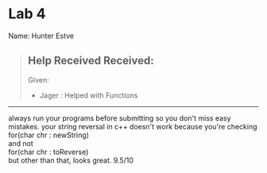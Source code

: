 # Lab 4
Name: Hunter Estve

> Help Received
> Received:
> - 
> 
> Given:
> - Jager : Helped with Functions

---------------------------
always run your programs before submitting so you don't miss easy mistakes. your string reversal in c++ doesn't work because you're checking\
for(char chr : newString)\
and not\
for(char chr : toReverse)\
but other than that, looks great. 9.5/10

